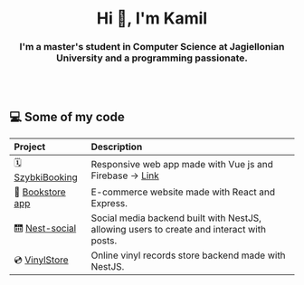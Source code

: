 <h1 align="center">Hi 👋, I'm Kamil</h1>
<h3 align="center">I'm a master's student in Computer Science at Jagiellonian University and a programming passionate.</h3>
<br>
<br>

## 💻 Some of my code    
|**Project**|**Description**|    
|:----------|:----|
| 🗓️ [SzybkiBooking](https://github.com/rabarbar15/SzybkiBooking) | Responsive web app made with Vue js and Firebase -> [Link](https://classreservationsproduction.web.app/)  | 
| 📕 [Bookstore app](https://github.com/rabarbar15/books.com) | E-commerce website made with React and Express. |
| 🛗 [Nest-social](https://github.com/rabarbar15/Nest-social.git) | Social media backend built with NestJS, allowing users to create and interact with posts. |    
| 💿 [VinylStore](https://github.com/rabarbar15/VinylStore) | Online vinyl records store backend made with NestJS. |    



<!--
**rabarbar15/rabarbar15** is a ✨ _special_ ✨ repository because its `README.md` (this file) appears on your GitHub profile.

Here are some ideas to get you started:

- 🔭 I’m currently working on ...
- 🌱 I’m currently learning ...
- 👯 I’m looking to collaborate on ...
- 🤔 I’m looking for help with ...
- 💬 Ask me about ...
- 📫 How to reach me: ...
- 😄 Pronouns: ...
- ⚡ Fun fact: ...
-->
